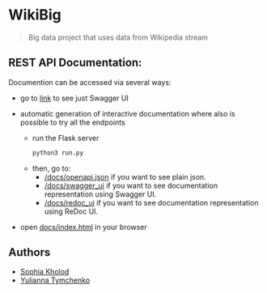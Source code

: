 # WikiBig

> Big data project that uses data from Wikipedia stream

## REST API Documentation:
Documention can be accessed via several ways:
* go to [link](https://app.swaggerhub.com/apis-docs/lazyTurtle21/Wiki_big_data/3) to see just Swagger UI
* automatic generation of interactive documentation where also is possible to try all the endpoints
  - run the Flask server
    ```sh
    python3 run.py
    ```
  - then, go to:
    - [/docs/openapi.json](http://127.0.0.1:4321/docs/openapi.json) if you want to see plain json.
    - [/docs/swagger_ui](http://127.0.0.1:4321/docs/swagger_ui) if you want to see documentation representation using Swagger UI.
    - [/docs/redoc_ui](http://127.0.0.1:4321/docs/redoc_ui) if you want to see documentation representation using ReDoc UI.

* open [docs/index.html](https://github.com/neverlandjt/www/blob/master/docs/index.html) in your browser 


## Authors
- [Sophia Kholod](https://github.com/lazyTurtle21)
- [Yulianna Tymchenko](https://github.com/neverlandjt)
